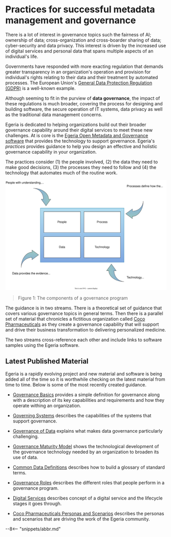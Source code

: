 <!-- SPDX-License-Identifier: CC-BY-4.0 -->
<!-- Copyright Contributors to the ODPi Egeria project. -->

# Practices for successful metadata management and governance

There is a lot of interest in governance topics such the fairness of AI; ownership of data; cross-organization and cross-boarder sharing of data; cyber-security and data privacy. This interest is driven by the increased use of digital services and personal data that spans multiple aspects of an individual's life.

Governments have responded with more exacting regulation that demands greater transparency in an organization's operation and provision for individual's rights relating to their data and their treatment by automated processes. The European Union's [General Data Protection Regulation (GDPR)](https://ec.europa.eu/commission/priorities/justice-and-fundamental-rights/data-protection/2018-reform-eu-data-protection-rules_en) is a well-known example.

Although seeming to fit in the purview of **data governance**, the impact of these regulations is much broader, covering the process for designing and building software, the secure operation of IT systems, data privacy as well as the traditional data management concerns.

Egeria is dedicated to helping organizations build out their broader governance capability around their digital services to meet these new challenges.  At is core is the [Egeria Open Metadata and Governance software](https://github.com/odpi/egeria) that provides the technology to support governance. Egeria's *practices* provides guidance to help you design an effective and holistic governance capability in your organization.

The practices consider (1) the people involved, (2) the data they need to make good decisions, (3) the processes they need to follow and (4) the technology that automates much of the routine work.

![Figure 1](governance-components.svg)
> Figure 1: The components of a governance program

The guidance is in two streams.  There is a theoretical set of guidance that covers various governance topics in general terms. Then there is a parallel set of material that chronicles a fictitious organization called [Coco Pharmaceuticals](/practices/coco-pharmaceuticals/overview) as they create a governance capability that will support and drive their business transformation to delivering personalized medicine.

The two streams cross-reference each other and include links to software samples using the Egeria software.  


## Latest Published Material

Egeria is a rapidly evolving project and new material and software is being added all of the time so it is worthwhile checking on the latest material from time to time.  Below is some of the most recently created guidance.  

* [Governance Basics](/practices/governance-basics/overview) provides a simple definition for governance along with a description of its key capabilities and requirements and how they operate withing an organization.
* [Governing Systems](/practices/governing-systems/overview/) describes the capabilities of the systems that support governance.
* [Governance of Data](/practices/governance-of-data/overview) explains what makes data governance particularly challenging. 
* [Governance Maturity Model](/practices/maturity-model/overview) shows the technological development of the governance technology needed by an organization to broaden its use of data.
* [Common Data Definitions](/practices/common-data-definitions/overview) describes how to build a glossary of standard terms.
* [Governance Roles](/practices/roles/overview) describes the different roles that people perform in a governance program.
* [Digital Services](/practices/digital-services/overview) describes concept of a digital service and the lifecycle stages it goes through.

* [Coco Pharmaceuticals Personas and Scenarios](/practices/coco-pharmaceuticals/overview) describes the personas and scenarios that are driving the work of the Egeria community.


--8<-- "snippets/abbr.md"